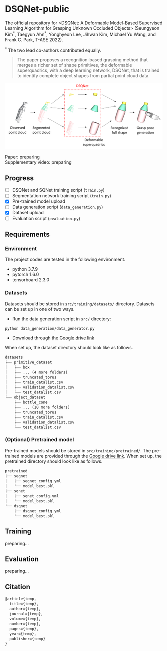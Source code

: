 # DSQNet-public
The official repository for &lt;DSQNet: A Deformable Model-Based Supervised Learning Algorithm for Grasping Unknown Occluded Objects> (Seungyeon Kim<sup>\*</sup>, Taegyun Ahn<sup>\*</sup>, Yonghyeon Lee, Jihwan Kim, Michael Yu Wang, and Frank C. Park, T-ASE 2022).

<sup>\*</sup> The two lead co-authors contributed equally.

> The paper proposes a recognition-based grasping method that merges a richer set of shape primitives, the deformable superquadrics, with a deep learning network, DSQNet, that is trained to identify complete object shapes from partial point cloud data.

![pipeline](figures/pipeline.png)

Paper: preparing  
Supplementary video: preparing

## Progress

- [ ] DSQNet and SQNet training script (`train.py`)
- [ ] Segmentation network training script (`train.py`)
- [x] Pre-trained model upload
- [ ] Data generation script (`data_generation.py`)
- [x] Dataset upload
- [ ] Evaluation script (`evaluation.py`)

## Requirements

### Environment
The project codes are tested in the following environment.

- python 3.7.9
- pytorch 1.6.0
- tensorboard 2.3.0

### Datasets
Datasets should be stored in `src/training/datasets/` directory. Datasets can be set up in one of two ways.
- Run the data generation script in `src/` directory:
```
python data_generation/data_generator.py
```

- Download through the [Google drive link](https://drive.google.com/drive/folders/1PQ9dSeD0WmdESQemsnM1SPmpPDChQ95s?usp=sharing)

When set up, the dataset directory should look like as follows.

```
datasets
├── primitive_dataset
│   ├── box
│   ├── ... (4 more folders)
│   ├── truncated_torus
│   ├── train_datalist.csv
│   ├── validation_datalist.csv
│   └── test_datalist.csv
└── object_dataset
    ├── bottle_cone
    ├── ... (10 more folders)
    ├── truncated_torus
    ├── train_datalist.csv
    ├── validation_datalist.csv
    └── test_datalist.csv

```

### (Optional) Pretrained model
Pre-trained models should be stored in `src/training/pretrained/`. The pre-trained models are provided through the [Google drive link](https://drive.google.com/drive/folders/1PN7DF0iNL60iOuyA-QS2g7jMzXSOPD6a?usp=sharing).
When set up, the pretrained directory should look like as follows.

```
pretrained
├── segnet
│   ├── segnet_config.yml
│   └── model_best.pkl
├── sqnet
│   ├── sqnet_config.yml
│   └── model_best.pkl
└── dsqnet
    ├── dsqnet_config.yml
    └── model_best.pkl
```

## Training
preparing...

## Evaluation
preparing...

## Citation
```
@article{temp,
  title={temp},
  author={temp},
  journal={temp},
  volume={temp},
  number={temp},
  pages={temp},
  year={temp},
  publisher={temp}
}
```


